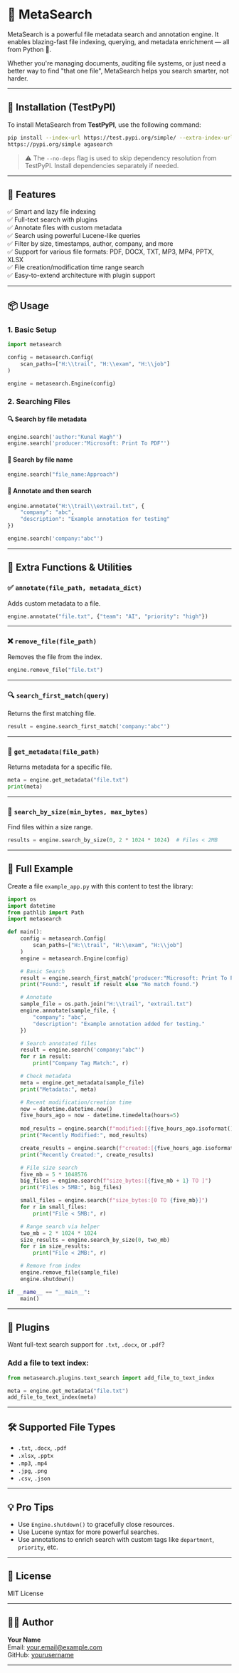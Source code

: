 # 📁 MetaSearch

MetaSearch is a powerful file metadata search and annotation engine. It enables blazing-fast file indexing, querying, and metadata enrichment — all from Python 🐍.

Whether you're managing documents, auditing file systems, or just need a better way to find "that one file", MetaSearch helps you search smarter, not harder.

---

## 🚀 Installation (TestPyPI)

To install MetaSearch from **TestPyPI**, use the following command:

```bash
pip install --index-url https://test.pypi.org/simple/ --extra-index-url 
https://pypi.org/simple agasearch
```

> ⚠️ The `--no-deps` flag is used to skip dependency resolution from TestPyPI. Install dependencies separately if needed.

---

## 🧠 Features

✅ Smart and lazy file indexing  
✅ Full-text search with plugins  
✅ Annotate files with custom metadata  
✅ Search using powerful Lucene-like queries  
✅ Filter by size, timestamps, author, company, and more  
✅ Support for various file formats: PDF, DOCX, TXT, MP3, MP4, PPTX, XLSX  
✅ File creation/modification time range search  
✅ Easy-to-extend architecture with plugin support

---

## 📦 Usage

### 1. Basic Setup

```python
import metasearch

config = metasearch.Config(
    scan_paths=["H:\\trail", "H:\\exam", "H:\\job"]
)

engine = metasearch.Engine(config)
```

### 2. Searching Files

#### 🔍 Search by file metadata

```python
engine.search('author:"Kunal Wagh"')
engine.search('producer:"Microsoft: Print To PDF"')
```

#### 🔎 Search by file name

```python
engine.search("file_name:Approach")
```

#### 🔧 Annotate and then search

```python
engine.annotate("H:\\trail\\extrail.txt", {
    "company": "abc",
    "description": "Example annotation for testing"
})

engine.search('company:"abc"')
```

---

## 📂 Extra Functions & Utilities

### ✅ `annotate(file_path, metadata_dict)`
Adds custom metadata to a file.

```python
engine.annotate("file.txt", {"team": "AI", "priority": "high"})
```

---

### ❌ `remove_file(file_path)`
Removes the file from the index.

```python
engine.remove_file("file.txt")
```

---

### 🔍 `search_first_match(query)`
Returns the first matching file.

```python
result = engine.search_first_match('company:"abc"')
```

---

### 📑 `get_metadata(file_path)`
Returns metadata for a specific file.

```python
meta = engine.get_metadata("file.txt")
print(meta)
```

---

### 📏 `search_by_size(min_bytes, max_bytes)`
Find files within a size range.

```python
results = engine.search_by_size(0, 2 * 1024 * 1024)  # Files < 2MB
```

---

## 🧪 Full Example

Create a file `example_app.py` with this content to test the library:

```python
import os
import datetime
from pathlib import Path
import metasearch

def main():
    config = metasearch.Config(
        scan_paths=["H:\\trail", "H:\\exam", "H:\\job"]
    )
    engine = metasearch.Engine(config)

    # Basic Search
    result = engine.search_first_match('producer:"Microsoft: Print To PDF"')
    print("Found:", result if result else "No match found.")

    # Annotate
    sample_file = os.path.join("H:\\trail", "extrail.txt")
    engine.annotate(sample_file, {
        "company": "abc",
        "description": "Example annotation added for testing."
    })

    # Search annotated files
    result = engine.search('company:"abc"')
    for r in result:
        print("Company Tag Match:", r)

    # Check metadata
    meta = engine.get_metadata(sample_file)
    print("Metadata:", meta)

    # Recent modification/creation time
    now = datetime.datetime.now()
    five_hours_ago = now - datetime.timedelta(hours=5)
    
    mod_results = engine.search(f"modified:[{five_hours_ago.isoformat()} TO {now.isoformat()}]")
    print("Recently Modified:", mod_results)

    create_results = engine.search(f"created:[{five_hours_ago.isoformat()} TO {now.isoformat()}]")
    print("Recently Created:", create_results)

    # File size search
    five_mb = 5 * 1048576
    big_files = engine.search(f"size_bytes:[{five_mb + 1} TO ]")
    print("Files > 5MB:", big_files)

    small_files = engine.search(f"size_bytes:[0 TO {five_mb}]")
    for r in small_files:
        print("File < 5MB:", r)

    # Range search via helper
    two_mb = 2 * 1024 * 1024
    size_results = engine.search_by_size(0, two_mb)
    for r in size_results:
        print("File < 2MB:", r)

    # Remove from index
    engine.remove_file(sample_file)
    engine.shutdown()

if __name__ == "__main__":
    main()
```

---

## 🧩 Plugins

Want full-text search support for `.txt`, `.docx`, or `.pdf`?

### Add a file to text index:

```python
from metasearch.plugins.text_search import add_file_to_text_index

meta = engine.get_metadata("file.txt")
add_file_to_text_index(meta)
```

---

## 🛠 Supported File Types

- `.txt`, `.docx`, `.pdf`
- `.xlsx`, `.pptx`
- `.mp3`, `.mp4`
- `.jpg`, `.png`
- `.csv`, `.json`

---

## 💡 Pro Tips

- Use `Engine.shutdown()` to gracefully close resources.
- Use Lucene syntax for more powerful searches.
- Use annotations to enrich search with custom tags like `department`, `priority`, etc.

---

## 🧾 License

MIT License

---

## 👨‍💻 Author

**Your Name**  
Email: your.email@example.com  
GitHub: [yourusername](https://github.com/kunalwagh101/metasearch.git)

---

